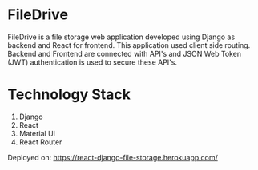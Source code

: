 # FileDrive

FileDrive is a file storage web application developed using Django as backend and React for frontend. This application used client side routing. Backend and Frontend are connected with API's and JSON Web Token (JWT) authentication is used to secure these API's.

# Technology Stack
1. Django
2. React 
3. Material UI
4. React Router

Deployed on: https://react-django-file-storage.herokuapp.com/
